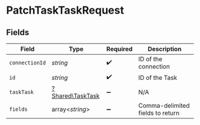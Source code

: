 # PatchTaskTaskRequest


## Fields

| Field                                               | Type                                                | Required                                            | Description                                         |
| --------------------------------------------------- | --------------------------------------------------- | --------------------------------------------------- | --------------------------------------------------- |
| `connectionId`                                      | *string*                                            | :heavy_check_mark:                                  | ID of the connection                                |
| `id`                                                | *string*                                            | :heavy_check_mark:                                  | ID of the Task                                      |
| `taskTask`                                          | [?Shared\TaskTask](../../Models/Shared/TaskTask.md) | :heavy_minus_sign:                                  | N/A                                                 |
| `fields`                                            | array<*string*>                                     | :heavy_minus_sign:                                  | Comma-delimited fields to return                    |